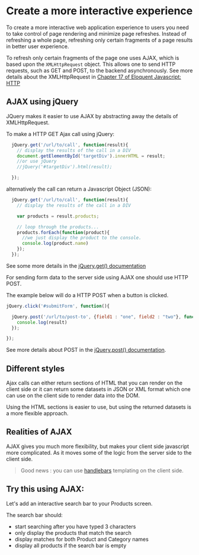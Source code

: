 # Create a more interactive experience

To create a more interactive web application experience to users you need to take control of page rendering and minimize page refreshes. Instead of refreshing a whole page, refreshing only certain fragments of a page results in better user experience.

To refresh only certain fragments of the page one uses AJAX, which is based upon the `XMLHttpRequest` object. This allows one to send HTTP requests, such as GET and POST, to the backend asynchronously. See more details about the XMLHttpRequest in [Chapter 17 of Eloquent Javascript: HTTP](http://eloquentjavascript.net/17_http.html)

## AJAX using jQuery

JQuery makes it easier to use AJAX by abstracting away the details of XMLHttpRequest.

To make a HTTP GET Ajax call using jQuery:

```javascript
  jQuery.get('/url/to/call', function(result){
    // display the results of the call in a DIV
    document.getElementById('targetDiv').innerHTML = result;
    //or use jQuery
    //jQuery('#targetDiv').html(result);

  });
```

alternatively the call can return a Javascript Object (JSON):

```javascript
  jQuery.get('/url/to/call', function(result){
    // display the results of the call in a DIV

    var products = result.products;

    // loop through the products...
    products.forEach(function(product){
      //we just display the product to the console.
      console.log(product.name)  
    });
  });
```

See some more details in the [jQuery.get() documentation](https://api.jquery.com/jquery.get/#jQuery-get-url-data-success-dataType)

For sending form data to the server side using AJAX one should use HTTP POST.

The example below will do a HTTP POST when a button is clicked.

```javascript
jQuery.click('#submitForm', function(){

  jQuery.post('/url/to/post-to', {field1 : "one", field2 : "two"}, function(result){
    console.log(result)
  });

});
```

See more details about POST in the [jQuery.post() documentation](https://api.jquery.com/jQuery.post/#jQuery-post-url-data-success-dataType).

## Different styles

Ajax calls can either return sections of HTML that you can render on the client side or it can return some datasets in JSON or XML format which one can use on the client side to render data into the DOM.

Using the HTML sections is easier to use, but using the returned datasets is a more flexible approach.

## Realities of AJAX

AJAX gives you much more flexibility, but makes your client side javascript more complicated. As it moves some of the logic from the server side to the client side.

> Good news : you can use [handlebars](http://handlebarsjs.com/) templating on the client side.

## Try this using AJAX:

Let's add an interactive search bar to your Products screen.

The search bar should:

* start searching after you have typed 3 characters
* only display the products that match the search
* display matches for both Product and Category names
* display all products if the search bar is empty
